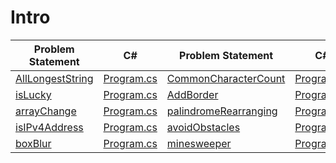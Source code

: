 # Intro 
|Problem Statement|C#|Problem Statement|C#|
|---|---|---|---|
|[AllLongestString](https://github.com/suren-vanyan/CodeSignal/tree/master/Intro/AllLongestString)|[Program.cs](https://github.com/suren-vanyan/CodeSignal/blob/master/Intro/AllLongestString/AllLongestString/Program.cs)|[CommonCharacterCount]()|[Program.cs](https://github.com/suren-vanyan/CodeSignal/blob/master/Intro/CommonCharacterCount/CommonCharacterCount/Program.cs)
|[isLucky]()|[Program.cs](https://github.com/suren-vanyan/CodeSignal/blob/master/Intro/isLucky/ConsoleApp1/Program.cs)|[AddBorder]()|[Program.cs](https://github.com/suren-vanyan/CodeSignal/blob/master/Intro/AddBorder/AddBorder/Program.cs)|[AreSimilar]()|[Program.cs](https://github.com/suren-vanyan/CodeSignal/blob/master/Intro/AreSimilar/AreSimilar/Program.cs)
|[arrayChange]()|[Program.cs](https://github.com/suren-vanyan/CodeSignal/blob/master/Intro/arrayChange/arrayChange/Program.cs)|[palindromeRearranging]()|[Program.cs](https://github.com/suren-vanyan/CodeSignal/blob/master/Intro/palindromeRearranging/palindromeRearranging/Program.cs)
|[isIPv4Address]()|[Program.cs](https://github.com/suren-vanyan/CodeSignal/blob/master/Intro/isIPv4Address/areEquallyStrong/Program.cs)|[avoidObstacles]()|[Program.cs](https://github.com/suren-vanyan/CodeSignal/blob/master/Intro/avoidObstacles/avoidObstacles/Program.cs)
|[boxBlur]()|[Program.cs](https://github.com/suren-vanyan/CodeSignal/blob/master/Intro/boxBlur/boxBlur/Program.cs)|[minesweeper]()|[Program.cs](https://github.com/suren-vanyan/CodeSignal/blob/master/Intro/minesweeper/minesweeper/Program.cs)






